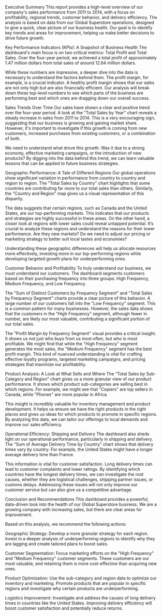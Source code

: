 Executive Summary
This report provides a high-level overview of our company's sales performance from 2011 to 2014, with a focus on profitability, regional trends, customer behavior, and delivery efficiency. The analysis is based on data from our Global Superstore operations, designed to give a quick, clear picture of our business health. Our goal is to identify key trends and areas for improvement, helping us make better decisions to drive future growth.

Key Performance Indicators (KPIs): A Snapshot of Business Health
The dashboard's main focus is on two critical metrics: Total Profit and Total Sales. Over the four-year period, we achieved a total profit of approximately 1.47 million dollars from total sales of around 12.64 million dollars.

While these numbers are impressive, a deeper dive into the data is necessary to understand the factors behind them. The profit margin, for example, is a crucial indicator. A healthy profit margin shows that our sales are not only high but are also financially efficient. Our analysis will break down these top-level numbers to see which parts of the business are performing best and which ones are dragging down our overall success.

Sales Trends Over Time
Our sales have shown a clear and positive trend over the four-year period. A look at the "Total Sales by Year" chart reveals a steady increase in sales from 2011 to 2014. This is a very encouraging sign, suggesting that our business is growing and gaining market share. However, it's important to investigate if this growth is coming from new customers, increased purchases from existing customers, or a combination of both.

We need to understand what drove this growth. Was it due to a strong economy, effective marketing campaigns, or the introduction of new products? By digging into the data behind this trend, we can learn valuable lessons that can be applied to future business strategies.

Geographic Performance: A Tale of Different Regions
Our global operations show significant variation in performance from country to country and region to region. The "Total Sales by Country" chart highlights that some countries are contributing far more to our total sales than others. Similarly, the "Country and Region" map gives us a visual representation of this disparity.

The data suggests that certain regions, such as Canada and the United States, are our top-performing markets. This indicates that our products and strategies are highly successful in these areas. On the other hand, a closer look at regions with lower sales could reveal untapped potential. It’s crucial to analyze these regions and understand the reasons for their lower performance. Are they new markets? Do we need to adjust our pricing or marketing strategy to better suit local tastes and economies?

Understanding these geographic differences will help us allocate resources more effectively, investing more in our top-performing regions while developing targeted growth plans for underperforming ones.

Customer Behavior and Profitability
To truly understand our business, we must understand our customers. The dashboard segments customers based on their purchasing frequency into three groups: High Frequency, Medium Frequency, and Low Frequency.

The "Sum of Distinct Customers by Frequency Segment" and "Total Sales by Frequency Segment" charts provide a clear picture of this behavior. A large number of our customers fall into the "Low Frequency" segment. This is a common pattern for many businesses. However, the sales data shows that the customers in the "High Frequency" segment, although fewer in number, are likely our most valuable, contributing a significant portion of our total sales.

The "Profit Margin by Frequency Segment" visual provides a critical insight. It shows us not just who buys from us most often, but who is most profitable. We might find that while the "High Frequency" segment generates the most sales, the "Medium Frequency" segment has the best profit margin. This kind of nuanced understanding is vital for crafting effective loyalty programs, targeted marketing campaigns, and pricing strategies that maximize our profitability.

Product Analysis: A Look at What Sells and Where
The "Total Sales by Sub-Category and Region" chart gives us a more granular view of our product performance. It shows which product sub-categories are selling best in which regions. For example, we might see that "Copiers" are top sellers in Canada, while "Phones" are more popular in Africa.

This insight is incredibly valuable for inventory management and product development. It helps us ensure we have the right products in the right places and gives us ideas for which products to promote in specific regions. By analyzing this data, we can tailor our offerings to local demands and improve our sales efficiency.

Operational Efficiency: Shipping and Delivery
The dashboard also sheds light on our operational performance, particularly in shipping and delivery. The "Sum of Average Delivery Time by Country" chart shows that delivery times vary by country. For example, the United States might have a longer average delivery time than France.

This information is vital for customer satisfaction. Long delivery times can lead to customer complaints and lower ratings. By identifying which countries have the longest delivery times, we can investigate the root causes, whether they are logistical challenges, shipping partner issues, or customs delays. Addressing these issues will not only improve our customer service but can also give us a competitive advantage.

Conclusion and Recommendations
This dashboard provides a powerful, data-driven look into the health of our Global Superstore business. We are a growing company with increasing sales, but there are clear areas for improvement.

Based on this analysis, we recommend the following actions:

Geographic Strategy: Develop a more granular strategy for each region. Invest in a deeper analysis of underperforming regions to identify why they are lagging and create tailored plans to boost sales.

Customer Segmentation: Focus marketing efforts on the "High Frequency" and "Medium Frequency" customer segments. These customers are our most valuable, and retaining them is more cost-effective than acquiring new ones.

Product Optimization: Use the sub-category and region data to optimize our inventory and marketing. Promote products that are popular in specific regions and investigate why certain products are underperforming.



Logistics Improvement: Investigate and address the causes of long delivery times in countries like the United States. Improving delivery efficiency will boost customer satisfaction and potentially reduce returns.
